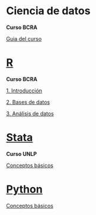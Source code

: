 # Ciencia de datos  

**Curso BCRA**   

[Guia del curso](https://msangia.github.io/CienciaDatos/index.html "Contenido completo.")

# [R](https://cran.r-project.org/) 

**Curso BCRA**   

[1. Introducción](https://msangia.github.io/R/intro.html "Conceptos basicos. Objetos.")

[2. Bases de datos](https://msangia.github.io/R/basedatos.html "Manipulacion de base de datos.")

[3. Análisis de datos](https://msangia.github.io/R/analisis.html "Analisis basico de datos.")


# [Stata](https://www.stata.com/) 

**Curso UNLP** 

[Conceptos básicos](https://msangia.github.io/stata.html "Desarrollo de un proyecto.")    

# [Python](https://www.anaconda.com/)

[Conceptos básicos](https://msangia.github.io/Python/python.html "Pagina en desarrollo.")   
